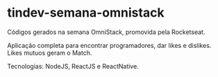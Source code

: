 # tindev-semana-omnistack
Códigos gerados na semana OmniStack, promovida pela Rocketseat.

Aplicação completa para encontrar programadores, dar likes e dislikes. Likes mutuos geram o Match.

Tecnologias: NodeJS, ReactJS e ReactNative.

